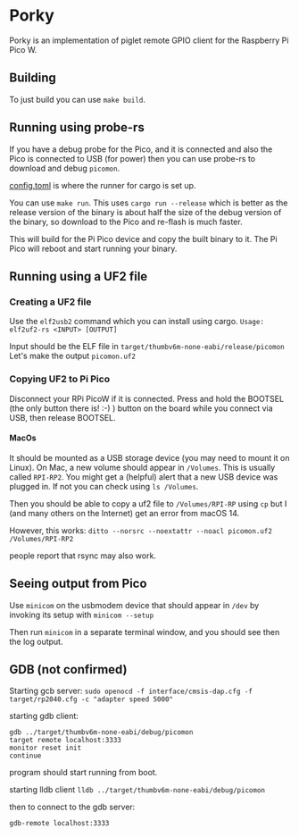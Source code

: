 # Porky

Porky is an implementation of piglet remote GPIO client for the Raspberry Pi Pico W.

## Building

To just build you can use `make build`.

## Running using probe-rs

If you have a debug probe for the Pico, and it is connected and also the Pico is connected to
USB (for power) then you can use probe-rs to download and debug `picomon`.

[config.toml](./.cargo/config.toml) is where the runner for cargo is set up.

You can use `make run`. This uses `cargo run --release` which is better as the release version
of the binary is about half the size of the debug version of the binary, so download to the
Pico and re-flash is much faster.

This will build for the Pi Pico device and copy the built binary to it.
The Pi Pico will reboot and start running your binary.

## Running using a UF2 file

### Creating a UF2 file

Use the `elf2usb2` command which you can install using cargo.
`Usage: elf2uf2-rs <INPUT> [OUTPUT]`

Input should be the ELF file in `target/thumbv6m-none-eabi/release/picomon`
Let's make the output `picomon.uf2`

### Copying UF2 to Pi Pico

Disconnect your RPi PicoW if it is connected.
Press and hold the BOOTSEL (the only button there is! :-) ) button on the board while you
connect via USB, then release BOOTSEL.

#### MacOs

It should be mounted as a USB storage device (you may need to mount it on Linux).
On Mac, a new volume should appear in `/Volumes`. This is usually called `RPI-RP2`.
You might get a (helpful) alert that a new USB device was plugged in.
If not you can check using `ls /Volumes`.

Then you should be able to copy a uf2 file to `/Volumes/RPI-RP` using `cp`
but I (and many others on the Internet) get an error from macOS 14.

However, this works:
`ditto --norsrc --noextattr --noacl picomon.uf2 /Volumes/RPI-RP2`

people report that rsync may also work.

## Seeing output from Pico

Use `minicom` on the usbmodem device that should appear in `/dev` by invoking its
setup with `minicom --setup`

Then run `minicom` in a separate terminal window, and you should see then the log output.

## GDB (not confirmed)

Starting gcb server:
`sudo openocd -f interface/cmsis-dap.cfg -f target/rp2040.cfg -c "adapter speed 5000"`

starting gdb client:

```commandline
gdb ../target/thumbv6m-none-eabi/debug/picomon
target remote localhost:3333
monitor reset init
continue
```

program should start running from boot.

starting lldb client
`lldb ../target/thumbv6m-none-eabi/debug/picomon`

then to connect to the gdb server:

```commandline
gdb-remote localhost:3333
```